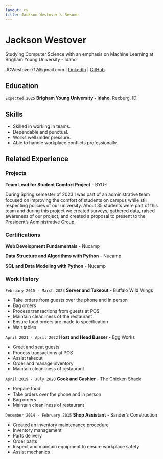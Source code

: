 ```yaml
---
layout: cv
title: Jackson Westover's Resume
---
```


# Jackson Westover

Studying Computer Science with an emphasis on Machine Learning at Brigham Young University - Idaho

<div id="webaddress">
JCWestover712@gmail.com
| <a href="https://www.linkedin.com/in/jackson-westover-549813291">LinkedIn</a>
| <a href="https://byuids-resumes.github.io/westoverj_resume/">GitHub</a>
</div>

## Education

`Expected 2025`
**Brigham Young University - Idaho**, Rexburg, ID

## Skills

- Skilled in working in teams.
- Dependable and punctual.
- Works well under pressure.
- Able to handle workplace conflicts professionally.

## Related Experience

### Projects

**Team Lead for Student Comfort Project** - BYU-I

During Spring semester of 2023 I was part of an administrative team focused on improving the comfort of students on campus while still respecting policies of our university. About 35 students were part of this team and during this project we created surveys, gathered data, raised awareness of our project, and created a proposal to present to the President’s Administrative Group.

### Certifications

**Web Development Fundamentals** - Nucamp

**Data Structure and Algorithms with Python** - Nucamp

**SQL and Data Modeling with Python** - Nucamp

### Work History

`February 2015 - March 2023`
**Server and Takeout** - Buffalo Wild Wings

- Take orders from guests over the phone and in person
- Bag orders
- Process transactions from guests at POS
- Maintain cleanliness of the restaurant
- Ensure food orders are made to specification
- Wait tables

`April 2021 - April 2022`
**Host and Head Busser** - Egg Works

- Greet and seat guests
- Process transactions at POS
- Assist takeout
- Order and manage inventory
- Maintain cleanliness of restaurant

`April 2019 - July 2020`
**Cook and Cashier** - The Chicken Shack

- Prepare food
- Take orders over the phone and in person
- Bag orders
- Maintain cleanliness of restaurant

`December 2014 - February 2015`
**Shop Assistant** - Sander’s Construction

- Created an inventory maintenance procedure
- Inventory management
- Parts delivery
- Order parts
- Inspect and maintain equipment to ensure workplace safety
- Assist mechanics

<!-- ### Footer

Last updated: December 2023 -->
